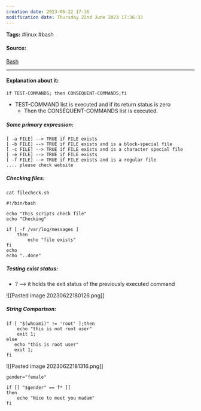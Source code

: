 ```yaml
---
creation date: 2023-06-22 17:36
modification date: Thursday 22nd June 2023 17:36:33
---
```


**Tags:** #linux #bash

#### Source:
[Bash](https://tldp.org/LDP/Bash-Beginners-Guide/html/sect_07_01.html)

--------------------------------------

#### Explanation about it:

```
if TEST-COMMANDS; then CONSEQUENT-COMMANDS;fi
```

* TEST-COMMAND list is executed and if its return status is zero
	* Then the CONSEQUENT-COMMANDS list is executed.

##### Some primary expression:

```
[ -a FILE] --> TRUE if FILE exists
[ -b FILE] --> TRUE if FILE exists and is a block-special file
[ -c FILE] --> TRUE if FILE exists and is a character special file
[ -e FILE] --> TRUE if FILE exists
[ -f FILE] --> TRUE if FILE exists and is a regular file
.... please check website
```

##### Checking files:

```
cat filecheck.sh

#!/bin/bash

echo "This scripts check file"
echo "Checking"

if [ -f /var/log/messages ]
    then
        echo "file exists"
fi
echo
echo "..done"
```

##### Testing exist status:

* ? --> it holds the exit status of the previously executed command

![[Pasted image 20230622180126.png]]


##### String Comparison:

```
if [ "$(whoami)" != 'root' ];then
    echo "this is not root user"
    exit 1;
else
   echo "this is root user"
   exit 1;
fi
```

![[Pasted image 20230622181316.png]]

```
gender="female"

if [[ "$gender" == f* ]]
then
    echo "Nice to meet you madam"
fi
```